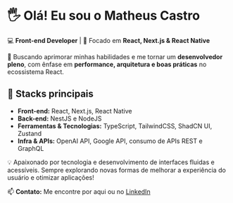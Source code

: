 # 🖐️ Olá! Eu sou o Matheus Castro  

💻 **Front-end Developer** | 🚀 Focado em **React, Next.js & React Native**  

🎯 Buscando aprimorar minhas habilidades e me tornar um **desenvolvedor pleno**, com ênfase em **performance, arquitetura e boas práticas** no ecossistema React.  

## 📌 Stacks principais  

- **Front-end:** React, Next.js, React Native  
- **Back-end:** NestJS e NodeJS  
- **Ferramentas & Tecnologias:** TypeScript, TailwindCSS, ShadCN UI, Zustand  
- **Infra & APIs:** OpenAI API, Google API, consumo de APIs REST e GraphQL  

💡 Apaixonado por tecnologia e desenvolvimento de interfaces fluidas e acessíveis. Sempre explorando novas formas de melhorar a experiência do usuário e otimizar aplicações!  

📫 **Contato:** Me encontre por aqui ou no [LinkedIn](https://www.linkedin.com/in/matheus-castro)  
